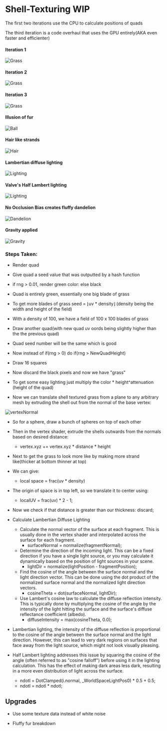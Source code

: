 # Shell-Texturing WIP

The first two iterations use the CPU to calculate positions of quads

The third iteration is a code overhaul that uses the GPU entirely(AKA even faster and efficienter)

#### Iteration 1
![Grass](images/image0.png)
#### Iteration 2
![Grass](images/image1.png)
#### Iteration 3
![Grass](images/image2.png)
#### Illusion of fur
![Ball](images/ball0.png)
#### Hair like strands
![Hair](images/hairStrands.png)
#### Lambertian diffuse lighting
![Lighting](images/lambertianDiffuse.png)
#### Valve's Half Lambert lighting
![Lighting](images/halfLambert.png)
#### No Occlusion Bias creates fluffy dandelion
![Dandelion](images/dandelion.png)
#### Gravity applied
![Gravity](images/gravity.png)

### Steps Taken:
 
- Render quad

- Give quad a seed value that was outputted by a hash function

- if rng > 0.01, render green color: else black

- Quad is entirely green, essentially one big blade of grass

- To get more blades of grass seed = ⌊uv * density⌋  (density being the width and height of the field)

- With a density of 100, we have a field of 100 x 100 blades of grass

- Draw another quad(with new quad uv oords being slightly higher than the the previous quad)

- Quad seed number will be the same which is good

- Now instead of if(rng > 0) do if(rng > NewQuadHeight)

- Draw 16 squares

- Now discard the black pixels and now we have "grass"

- To get some easy lighting just multiply the color * height^attenuation  (height of the quad)

- Now we can translate shell textured grass from a plane to any arbitrary mesh by extruding the shell out from the normal of the base vertex:

![vertexNormal](images/vertexNormal0.png)

- So for a sphere, draw a bunch of spheres on top of each other

- Then in the vertex shader, extrude the shells outwards from the normals based on desired distance:
  - vertex.xyz += vertex.xyz * distance * height

- Next to get the grass to look more like by making more strand like(thicker at bottom thinner at top)

- We can give:
  - local space = frac(uv * density)

- The origin of space is in top left, so we translate it to center using:
  - localUV = frac(uv) * 2 - 1;

- Now we check if that distance is greater than our thickness: discard;

- Calculate Lambertian Diffuse Lighting
  - Calculate the normal vector of the surface at each fragment. This is usually done in the vertex shader and interpolated across the surface for each fragment.
    - surfaceNormal = normalize(fragmentNormal);
  - Determine the direction of the incoming light. This can be a fixed direction if you have a single light source, or you may calculate it dynamically based on the position of light sources in your scene.
    - lightDir = normalize(lightPosition - fragmentPosition);
  - Find the cosine of the angle between the surface normal and the light direction vector. This can be done using the dot product of the normalized surface normal and the normalized light direction vectors.
    - cosineTheta = dot(surfaceNormal, lightDir);
  - Use Lambert's cosine law to calculate the diffuse reflection intensity. This is typically done by multiplying the cosine of the angle by the intensity of the light hitting the surface and the surface's diffuse reflectance coefficient (albedo).
    - diffuseIntensity = max(cosineTheta, 0.0);

- Lambertian lighting, the intensity of the diffuse reflection is proportional to the cosine of the angle between the surface normal and the light direction. However, this can lead to very dark regions on surfaces that face away from the light source, which might not look visually pleasing.

- Half Lambert lighting addresses this issue by squaring the cosine of the angle (often referred to as "cosine falloff") before using it in the lighting calculation. This has the effect of making dark areas less dark, resulting in a more even distribution of light across the surface.
  - ndotl = DotClamped(i.normal, _WorldSpaceLightPos0) * 0.5 + 0.5;
  - ndotl = ndotl * ndotl;

## Upgrades

- Use some texture data instead of white noise

- Fluffy fur breakdown